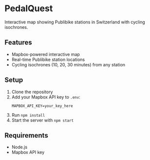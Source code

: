 # PedalQuest

Interactive map showing Publibike stations in Switzerland with cycling isochrones.

## Features

- Mapbox-powered interactive map
- Real-time Publibike station locations
- Cycling isochrones (10, 20, 30 minutes) from any station

## Setup

1. Clone the repository
2. Add your Mapbox API key to `.env`:
   ```
   MAPBOX_API_KEY=your_key_here
   ```
3. Run `npm install`
4. Start the server with `npm start`

## Requirements

- Node.js
- Mapbox API key
